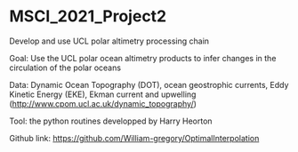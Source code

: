 # MSCI_2021_Project2
Develop and use UCL polar altimetry processing chain 

Goal: Use the UCL polar ocean altimetry products to infer changes in the circulation of the polar oceans

Data: Dynamic Ocean Topography (DOT), ocean geostrophic currents, Eddy Kinetic Energy (EKE), Ekman current and upwelling (http://www.cpom.ucl.ac.uk/dynamic_topography/)

Tool: the python routines developped by Harry Heorton 

Github link: https://github.com/William-gregory/OptimalInterpolation
